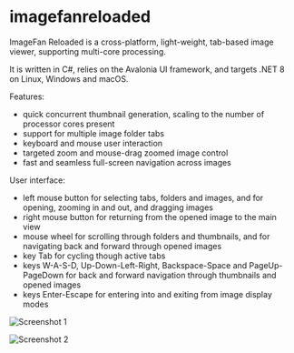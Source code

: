 # imagefanreloaded
ImageFan Reloaded is a cross-platform, light-weight, tab-based image viewer, supporting multi-core processing.

It is written in C#, relies on the Avalonia UI framework, and targets .NET 8 on Linux, Windows and macOS.

Features:
* quick concurrent thumbnail generation, scaling to the number of processor cores present
* support for multiple image folder tabs
* keyboard and mouse user interaction
* targeted zoom and mouse-drag zoomed image control
* fast and seamless full-screen navigation across images

User interface:
* left mouse button for selecting tabs, folders and images, and for opening, zooming in and out, and dragging images
* right mouse button for returning from the opened image to the main view
* mouse wheel for scrolling through folders and thumbnails, and for navigating back and forward through opened images
* key Tab for cycling though active tabs
* keys W-A-S-D, Up-Down-Left-Right, Backspace-Space and PageUp-PageDown for back and forward navigation through thumbnails and opened images
* keys Enter-Escape for entering into and exiting from image display modes

![Screenshot 1](https://raw.githubusercontent.com/mihnea-radulescu/imagefanreloaded/main/Screenshot-Dark.jpg "ImageFan Reloaded - Dark Screenshot")

![Screenshot 2](https://raw.githubusercontent.com/mihnea-radulescu/imagefanreloaded/main/Screenshot-Light.jpg "ImageFan Reloaded - Light Screenshot")
